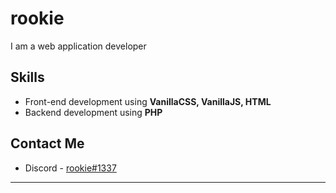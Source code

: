 # rookie
I am a web application developer

## Skills
- Front-end development using **VanillaCSS, VanillaJS, HTML**
- Backend development using **PHP**

## Contact Me
- Discord - [rookie#1337](https://www.discoid.cc/1032725033044426783)
---
